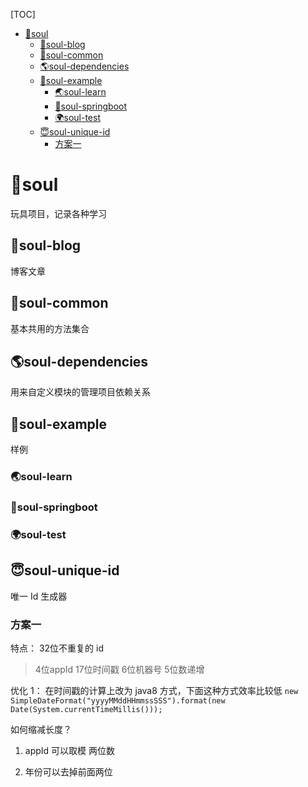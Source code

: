 
[TOC]
- [🌈soul](#%F0%9F%8C%88soul)
  - [🗽soul-blog](#%F0%9F%97%BDsoul-blog)
  - [🍩soul-common](#%F0%9F%8D%A9soul-common)
  - [🌎soul-dependencies](#%F0%9F%8C%8Esoul-dependencies)
  - [🍄soul-example](#%F0%9F%8D%84soul-example)
    - [🌏soul-learn](#%F0%9F%8C%8Fsoul-learn)
    - [🌵soul-springboot](#%F0%9F%8C%B5soul-springboot)
    - [🌍soul-test](#%F0%9F%8C%8Dsoul-test)
  - [😇soul-unique-id](#%F0%9F%98%87soul-unique-id)
    - [方案一](#%E6%96%B9%E6%A1%88%E4%B8%80)

# 🌈soul
玩具项目，记录各种学习

## 🗽soul-blog

博客文章

## 🍩soul-common

基本共用的方法集合

## 🌎soul-dependencies

用来自定义模块的管理项目依赖关系

## 🍄soul-example
样例
### 🌏soul-learn

### 🌵soul-springboot

### 🌍soul-test

## 😇soul-unique-id

唯一 Id 生成器

### 方案一
特点：
32位不重复的 id

> 4位appId  17位时间戳  6位机器号  5位数递增

优化 1：
在时间戳的计算上改为 java8 方式，下面这种方式效率比较低
```new SimpleDateFormat("yyyyMMddHHmmssSSS").format(new Date(System.currentTimeMillis()));```

如何缩减长度？

1. appId 可以取模 两位数

2. 年份可以去掉前面两位
